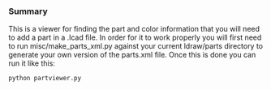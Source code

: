 
### Summary ###
This is a viewer for finding the part and color information that you will need to add a part in a .lcad file. In order for it to work properly you will first need to run misc/make_parts_xml.py against your current ldraw/parts directory to generate your own version of the parts.xml file. Once this is done you can run it like this:

```python partviewer.py```
